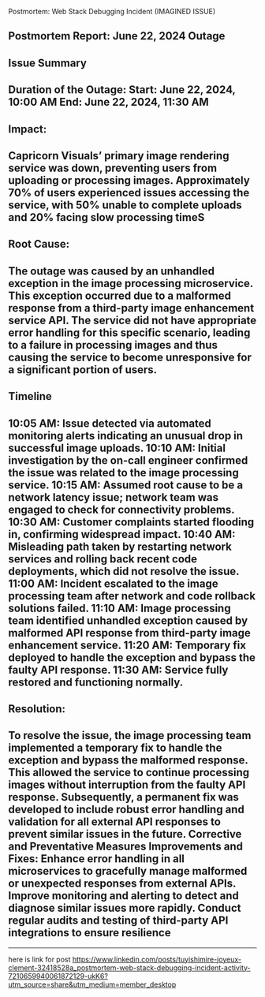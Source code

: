 Postmortem: Web Stack Debugging
Incident (IMAGINED ISSUE)

Postmortem Report: June 22, 2024 Outage
--------------------------------------------------------
Issue Summary
--------------------------------------------------------
Duration of the Outage:
Start: June 22, 2024, 10:00 AM
End: June 22, 2024, 11:30 AM
--------------------------------------------------------
Impact:
--------------------------------------------------------
Capricorn Visuals’ primary image rendering service was
down, preventing users from uploading or processing
images.
Approximately 70% of users experienced issues
accessing the service, with 50% unable to complete
uploads and 20% facing slow processing timeS
--------------------------------------------------------
Root Cause:
--------------------------------------------------------
The outage was caused by an unhandled exception in the
image processing microservice. This exception occurred
due to a malformed response from a third-party image
enhancement service API. The service did not have
appropriate error handling for this specific scenario,
leading to a failure in processing images and thus causing
the service to become unresponsive for a significant
portion of users.
--------------------------------------------------------
Timeline
--------------------------------------------------------

10:05 AM: Issue detected via automated monitoring
alerts indicating an unusual drop in successful image
uploads.
10:10 AM: Initial investigation by the on-call engineer
confirmed the issue was related to the image processing
service.
10:15 AM: Assumed root cause to be a network latency
issue; network team was engaged to check for
connectivity problems.
10:30 AM: Customer complaints started flooding in,
confirming widespread impact.
10:40 AM: Misleading path taken by restarting network
services and rolling back recent code deployments, which
did not resolve the issue.
11:00 AM: Incident escalated to the image processing
team after network and code rollback solutions failed.
11:10 AM: Image processing team identified unhandled
exception caused by malformed API response from
third-party image enhancement service.
11:20 AM: Temporary fix deployed to handle the
exception and bypass the faulty API response.
11:30 AM: Service fully restored and functioning normally.
--------------------------------------------------------
Resolution:
--------------------------------------------------------
To resolve the issue, the image processing team
implemented a temporary fix to handle the exception and
bypass the malformed response. This allowed the service
to continue processing images without interruption from
the faulty API response. Subsequently, a permanent fix was
developed to include robust error handling and validation
for all external API responses to prevent similar issues in
the future.
Corrective and Preventative Measures
Improvements and Fixes:
Enhance error handling in all microservices to gracefully
manage malformed or unexpected responses from external
APIs.
Improve monitoring and alerting to detect and diagnose
similar issues more rapidly.
Conduct regular audits and testing of third-party API
integrations to ensure resilience
--------------------------------------------------------
--------------------------------------------------------
here is link for post https://www.linkedin.com/posts/tuyishimire-joyeux-clement-32418528a_postmortem-web-stack-debugging-incident-activity-7210659940061872129-ukK6?utm_source=share&utm_medium=member_desktop